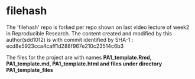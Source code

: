filehash
========

The 'filehash' repo is forked per repo shown on last video lecture of week2 in Reproducible Research. The content created and modified by this author(sdd1012) is with commit identified by SHA-1 : ecd8e5923cca4caff1d288f967e210c23514c6b3

The files for the project are with names **PA1_template.Rmd, PA1_template.md, PA1_template.html and files under directory PA1_template_files**
